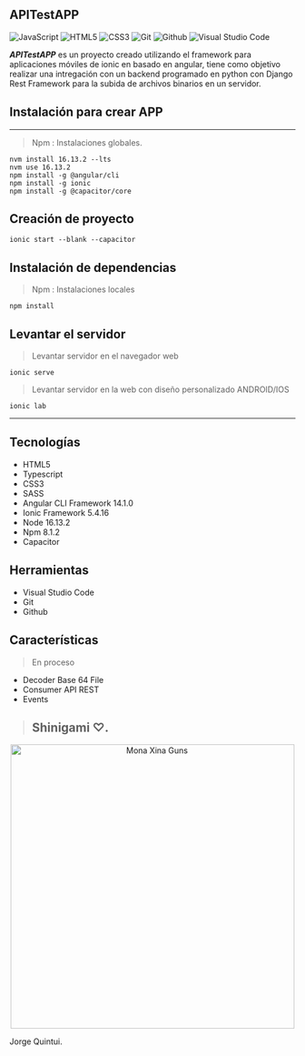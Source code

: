 ## APITestAPP 

![JavaScript](https://img.shields.io/badge/-JavaScript-000000?style=flat&logo=javascript)
![HTML5](https://img.shields.io/badge/-HTML5-000000?style=flat&logo=html5)
![CSS3](https://img.shields.io/badge/-CSS-000000?style=flat&logo=css3)
![Git](https://img.shields.io/badge/-Git-000000?style=flat&logo=git)
![Github](https://img.shields.io/badge/-Github-000000?style=flat&logo=github) 
![Visual Studio Code](https://img.shields.io/badge/-VisualStudioCode-000000?style=flat&logo=.net)

***APITestAPP*** es un proyecto creado utilizando el framework para aplicaciones móviles de ionic en basado en angular, 
tiene como objetivo realizar una intregación con un backend programado en python con Django Rest Framework 
para la subida de archivos binarios en un servidor.

## Instalación para crear APP

<hr>

> Npm : Instalaciones globales.

```
nvm install 16.13.2 --lts
nvm use 16.13.2
npm install -g @angular/cli
npm install -g ionic
npm install -g @capacitor/core
```

## Creación de proyecto

```
ionic start --blank --capacitor
```

## Instalación de dependencias

> Npm : Instalaciones locales

```
npm install
```


## Levantar el servidor

> Levantar servidor en el navegador web 
```
ionic serve
```

> Levantar servidor en la web con diseño personalizado ANDROID/IOS
```
ionic lab
```


<hr>

## Tecnologías
* HTML5
* Typescript
* CSS3
* SASS
* Angular CLI Framework 14.1.0
* Ionic Framework 5.4.16
* Node 16.13.2
* Npm 8.1.2
* Capacitor

## Herramientas
* Visual Studio Code 
* Git 
* Github 

## Características

> En proceso

* Decoder Base 64 File
* Consumer API REST
* Events

> ## Shinigami ♡.

<div align="center">
    <a href="https://www.instagram.com/x4leqxinn/" >
        <img alt="Mona Xina Guns" src="https://i.postimg.cc/FKfc2Tn7/owox.jpg" height="500px" width="500px">
    </a>
</div>



Jorge Quintui.

